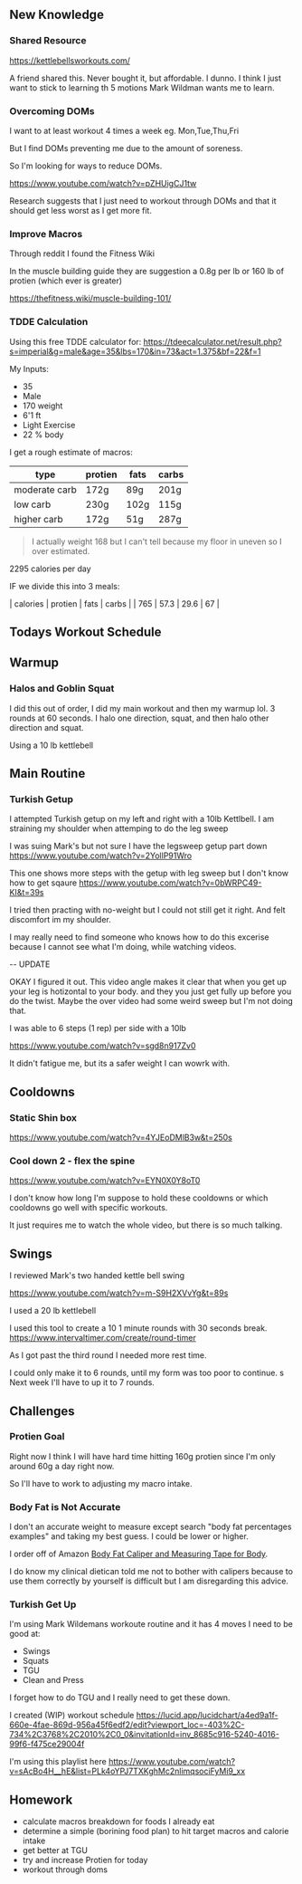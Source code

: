 ## New Knowledge

### Shared Resource

https://kettlebellsworkouts.com/

A friend shared this. Never bought it, but affordable.
I dunno. I think I just want to stick to learning th 5 motions Mark Wildman wants me to learn.

### Overcoming DOMs

I want to at least workout 4 times a week eg. Mon,Tue,Thu,Fri

But I find DOMs preventing me due to the amount of soreness.

So I'm looking for ways to reduce DOMs.

https://www.youtube.com/watch?v=pZHUigCJ1tw

Research suggests that I just need to workout through DOMs
and that it should get less worst as I get more fit.

### Improve Macros

Through reddit I found the Fitness Wiki

In the muscle building guide they are suggestion a 0.8g per lb or 160 lb of protien (which ever is greater)

https://thefitness.wiki/muscle-building-101/


### TDDE Calculation

Using this free TDDE calculator for:
https://tdeecalculator.net/result.php?s=imperial&g=male&age=35&lbs=170&in=73&act=1.375&bf=22&f=1

My Inputs:

- 35
- Male
- 170 weight
- 6'1 ft
- Light Exercise 
- 22 % body


I get a rough estimate of macros:

| type | protien | fats | carbs |
| --- | --- | --- | ---|
| moderate carb | 172g | 89g | 201g
| low carb  | 230g | 102g | 115g
| higher carb  | 172g | 51g | 287g

> I actually weight 168 but I can't tell because my floor in uneven so I over estimated.

2295 calories per day

IF we divide this into 3 meals:

| calories | protien | fats | carbs |
| 765 | 57.3 | 29.6 | 67 |




## Todays Workout Schedule



## Warmup
### Halos and Goblin Squat

I did this out of order, I did my main workout and then my warmup lol.
3 rounds at 60 seconds. I halo one direction, squat, and then halo other direction and squat.

Using a 10 lb kettlebell

## Main Routine

### Turkish Getup

I attempted Turkish getup on my left and right with a 10lb Kettlbell.
I am straining my shoulder when attemping to do the leg sweep


I was suing Mark's but not sure I have the legsweep getup part down
https://www.youtube.com/watch?v=2YollP91Wro

This one shows more steps with the getup with leg sweep but I don't know how to get sqaure
https://www.youtube.com/watch?v=0bWRPC49-KI&t=39s

I tried then practing with no-weight but I could not still get it right.
And felt discomfort im my shoulder.

I may really need to find someone who knows how to do this excerise because
I cannot see what I'm doing, while watching videos.

-- UPDATE

OKAY I figured it out.
This video angle makes it clear that when you get up your leg is hotizontal to your body.
and they you just get fully up before you do the twist. Maybe the over video had some weird sweep
but I'm not doing that.

I was able to  6 steps (1 rep) per side with a 10lb

https://www.youtube.com/watch?v=sgd8n917Zv0


It didn't fatigue me, but its a safer weight I can wowrk with.

## Cooldowns

###  Static Shin box 

https://www.youtube.com/watch?v=4YJEoDMlB3w&t=250s

### Cool down 2 - flex the spine
https://www.youtube.com/watch?v=EYN0X0Y8oT0

I don't know how long I'm suppose to hold these cooldowns
or which cooldowns go well with specific workouts.

It just requires me to watch the whole video, but there is so much talking.

## Swings

I reviewed Mark's two handed kettle bell swing

https://www.youtube.com/watch?v=m-S9H2XVvYg&t=89s


I used a 20 lb kettlebell

I used this tool to create a 10 1 minute rounds with 30 seconds break.
https://www.intervaltimer.com/create/round-timer

As I got past the third round I needed more rest time.

I could only make it to 6 rounds, until my form was too poor to continue.
s
Next week I'll have to up it to 7 rounds.



## Challenges

### Protien Goal
Right now I think I will have hard time hitting 160g protien
since I'm only around 60g a day right now.

So I'll have to work to adjusting my macro intake.

### Body Fat is Not Accurate

I don't an accurate weight to measure except search "body fat percentages examples"
and taking my best guess. I could be lower or higher.

I order off of Amazon [Body Fat Caliper and Measuring Tape for Body](https://www.amazon.ca/Body-Fat-Caliper-Measuring-Tape/dp/B07NYHQYN4/ref=sr_1_3_sspa?crid=3NK4WV0NL5PS5&keywords=calipers+for+measuring+body+fat&qid=1670682814&sprefix=calipers%2Caps%2C115&sr=8-3-spons&psc=1&spLa=ZW5jcnlwdGVkUXVhbGlmaWVyPUE0RzJCMjFKVVdaWEUmZW5jcnlwdGVkSWQ9QTA0NDA5MjBJSzNMNkUxWUU1R08mZW5jcnlwdGVkQWRJZD1BMDE5NzMyNDJGRTY5NTBIUkExVDMmd2lkZ2V0TmFtZT1zcF9hdGYmYWN0aW9uPWNsaWNrUmVkaXJlY3QmZG9Ob3RMb2dDbGljaz10cnVl). 

I do know my clinical dietican told me not to bother with calipers 
because to use them correctly by yourself is difficult but I am disregarding
this advice.

### Turkish Get Up

I'm using Mark Wildemans workoute routine and it has 4 moves I need to be good at:
- Swings
- Squats
- TGU
- Clean and Press

I forget how to do TGU and I really need to get these down.


I created (WIP) workout schedule
https://lucid.app/lucidchart/a4ed9a1f-660e-4fae-869d-956a45f6edf2/edit?viewport_loc=-403%2C-734%2C3768%2C2010%2C0_0&invitationId=inv_8685c916-5240-4016-99f6-f475ce29004f

I'm using this playlist here
https://www.youtube.com/watch?v=sAcBo4H__hE&list=PLk4oYPJ7TXKghMc2nlimqsociFyMi9_xx

## Homework

- calculate macros breakdown for foods I already eat
- determine a simple (borining food plan) to hit target macros and calorie intake
- get better at TGU
- try and increase Protien for today
- workout through doms
